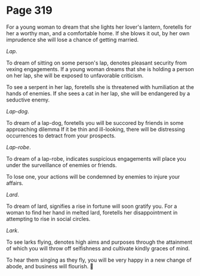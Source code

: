 # Page 319
For a young woman to dream that she lights her lover's lantern,
foretells for her a worthy man, and a comfortable home.
If she blows it out, by her own imprudence she will lose a chance
of getting married.


_Lap_.


To dream of sitting on some person's lap, denotes pleasant security
from vexing engagements. If a young woman dreams that she is holding
a person on her lap, she will be exposed to unfavorable criticism.


To see a serpent in her lap, foretells she is threatened with
humiliation at the hands of enemies. If she sees a cat in her lap,
she will be endangered by a seductive enemy.


_Lap-dog_.


To dream of a lap-dog, foretells you will be succored by friends
in some approaching dilemma If it be thin and ill-looking, there
will be distressing occurrences to detract from your prospects.


_Lap-robe_.


To dream of a lap-robe, indicates suspicious engagements will place
you under the surveillance of enemies or friends.


To lose one, your actions will be condemned by enemies to injure your affairs.


_Lard_.


To dream of lard, signifies a rise in fortune will soon gratify you.
For a woman to find her hand in melted lard, foretells her disappointment
in attempting to rise in social circles.


_Lark_.


To see larks flying, denotes high aims and purposes through the attainment
of which you will throw off selfishness and cultivate kindly graces of mind.


To hear them singing as they fly, you will be very happy in a new change
of abode, and business will flourish.
